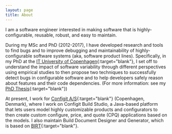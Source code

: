 ```yaml
---
layout: page
title: About
---
```

<p class="message">
I am a software engineer interested in making software that is highly-configurable, reusable, robust, and easy to maintain.
</p>

During my MSc and PhD (2012-2017), I have developed research and tools to find bugs and to improve debugging and maintainability of highly-configurable software systems (aka, software product lines). Specifically, in my PhD at the [IT University of Copenhagen](https://en.itu.dk/){:target="blank"}, I set off to understand the impact of software variability through different perspectives using empirical studies to then propose two techniques to successfully detect bugs in configurable software and to help developers safely reason about features and their code dependencies. (For more information: see my [PhD Thesis](public/resources/phd-thesis_jean-melo.pdf){:target="blank"})

At present, I work for [Configit A/S](https://www.configit.com){:target="blank"} (Copenhagen, Denmark), where I work on Configit Build Studio, a Java-based platform that lets users model highly customizable products and configurators to then create custom configure, price, and quote (CPQ) applications based on the models. I also maintain Build Document Designer and Generator, which is based on [BIRT](https://www.eclipse.org/birt/){:target="blank"}.
